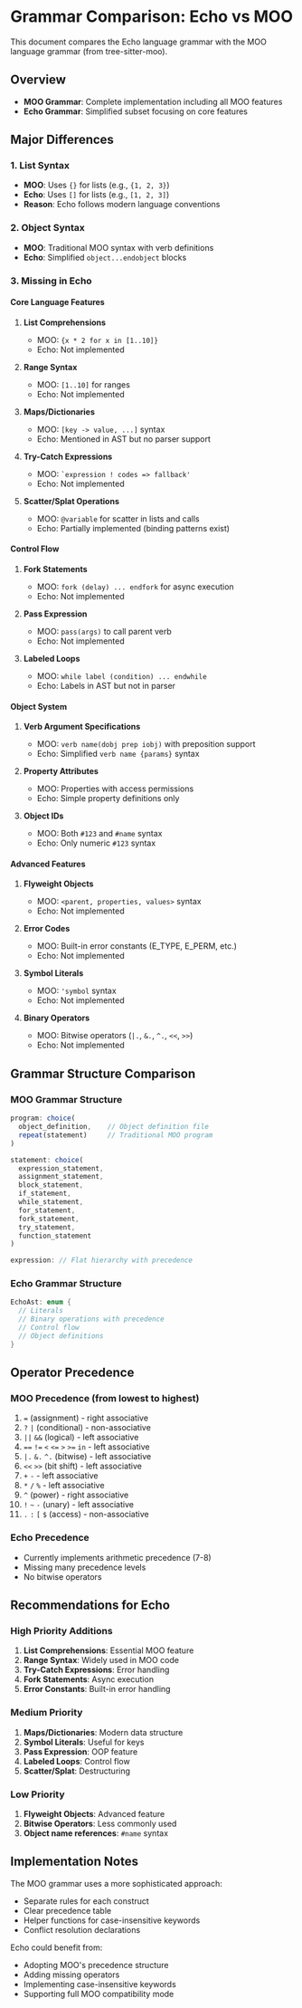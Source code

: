 # Grammar Comparison: Echo vs MOO

This document compares the Echo language grammar with the MOO language grammar
(from tree-sitter-moo).

## Overview

- **MOO Grammar**: Complete implementation including all MOO features
- **Echo Grammar**: Simplified subset focusing on core features

## Major Differences

### 1. List Syntax

- **MOO**: Uses `{}` for lists (e.g., `{1, 2, 3}`)
- **Echo**: Uses `[]` for lists (e.g., `[1, 2, 3]`)
- **Reason**: Echo follows modern language conventions

### 2. Object Syntax

- **MOO**: Traditional MOO syntax with verb definitions
- **Echo**: Simplified `object...endobject` blocks

### 3. Missing in Echo

#### Core Language Features

1. **List Comprehensions**
   - MOO: `{x * 2 for x in [1..10]}`
   - Echo: Not implemented

2. **Range Syntax**
   - MOO: `[1..10]` for ranges
   - Echo: Not implemented

3. **Maps/Dictionaries**
   - MOO: `[key -> value, ...]` syntax
   - Echo: Mentioned in AST but no parser support

4. **Try-Catch Expressions**
   - MOO: `` `expression ! codes => fallback' ``
   - Echo: Not implemented

5. **Scatter/Splat Operations**
   - MOO: `@variable` for scatter in lists and calls
   - Echo: Partially implemented (binding patterns exist)

#### Control Flow

1. **Fork Statements**
   - MOO: `fork (delay) ... endfork` for async execution
   - Echo: Not implemented

2. **Pass Expression**
   - MOO: `pass(args)` to call parent verb
   - Echo: Not implemented

3. **Labeled Loops**
   - MOO: `while label (condition) ... endwhile`
   - Echo: Labels in AST but not in parser

#### Object System

1. **Verb Argument Specifications**
   - MOO: `verb name(dobj prep iobj)` with preposition support
   - Echo: Simplified `verb name {params}` syntax

2. **Property Attributes**
   - MOO: Properties with access permissions
   - Echo: Simple property definitions only

3. **Object IDs**
   - MOO: Both `#123` and `#name` syntax
   - Echo: Only numeric `#123` syntax

#### Advanced Features

1. **Flyweight Objects**
   - MOO: `<parent, properties, values>` syntax
   - Echo: Not implemented

2. **Error Codes**
   - MOO: Built-in error constants (E_TYPE, E_PERM, etc.)
   - Echo: Not implemented

3. **Symbol Literals**
   - MOO: `'symbol` syntax
   - Echo: Not implemented

4. **Binary Operators**
   - MOO: Bitwise operators (`|.`, `&.`, `^.`, `<<`, `>>`)
   - Echo: Not implemented

## Grammar Structure Comparison

### MOO Grammar Structure

```javascript
program: choice(
  object_definition,    // Object definition file
  repeat(statement)     // Traditional MOO program
)

statement: choice(
  expression_statement,
  assignment_statement,
  block_statement,
  if_statement,
  while_statement,
  for_statement,
  fork_statement,
  try_statement,
  function_statement
)

expression: // Flat hierarchy with precedence
```

### Echo Grammar Structure

```rust
EchoAst: enum {
  // Literals
  // Binary operations with precedence
  // Control flow
  // Object definitions
}
```

## Operator Precedence

### MOO Precedence (from lowest to highest)

1. `=` (assignment) - right associative
2. `?` `|` (conditional) - non-associative
3. `||` `&&` (logical) - left associative
4. `==` `!=` `<` `<=` `>` `>=` `in` - left associative
5. `|.` `&.` `^.` (bitwise) - left associative
6. `<<` `>>` (bit shift) - left associative
7. `+` `-` - left associative
8. `*` `/` `%` - left associative
9. `^` (power) - right associative
10. `!` `~` `-` (unary) - left associative
11. `.` `:` `[` `$` (access) - non-associative

### Echo Precedence

- Currently implements arithmetic precedence (7-8)
- Missing many precedence levels
- No bitwise operators

## Recommendations for Echo

### High Priority Additions

1. **List Comprehensions**: Essential MOO feature
2. **Range Syntax**: Widely used in MOO code
3. **Try-Catch Expressions**: Error handling
4. **Fork Statements**: Async execution
5. **Error Constants**: Built-in error handling

### Medium Priority

1. **Maps/Dictionaries**: Modern data structure
2. **Symbol Literals**: Useful for keys
3. **Pass Expression**: OOP feature
4. **Labeled Loops**: Control flow
5. **Scatter/Splat**: Destructuring

### Low Priority

1. **Flyweight Objects**: Advanced feature
2. **Bitwise Operators**: Less commonly used
3. **Object name references**: `#name` syntax

## Implementation Notes

The MOO grammar uses a more sophisticated approach:

- Separate rules for each construct
- Clear precedence table
- Helper functions for case-insensitive keywords
- Conflict resolution declarations

Echo could benefit from:

- Adopting MOO's precedence structure
- Adding missing operators
- Implementing case-insensitive keywords
- Supporting full MOO compatibility mode
